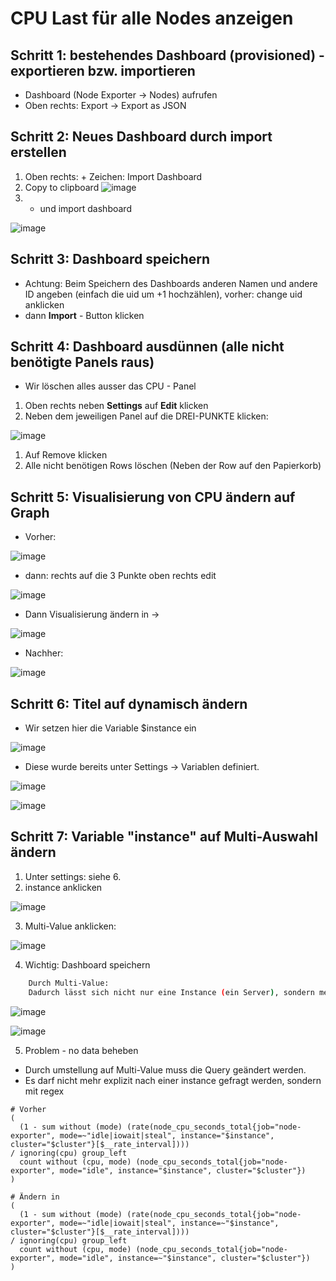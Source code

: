 # CPU Last für alle Nodes anzeigen 

## Schritt 1: bestehendes Dashboard (provisioned) - exportieren bzw. importieren

  * Dashboard (Node Exporter -> Nodes) aufrufen
  * Oben rechts: Export -> Export as JSON

## Schritt 2: Neues Dashboard durch import erstellen 

  1. Oben rechts: + Zeichen: Import Dashboard
  1. Copy to clipboard ![image](https://github.com/user-attachments/assets/446d97c4-0e84-49e8-a436-31a72179fb29)
  2. + und import dashboard

![image](https://github.com/user-attachments/assets/fe51b22a-9ad1-43ec-a307-5cad58c9fe1d)

## Schritt 3: Dashboard speichern 

  * Achtung: Beim Speichern des Dashboards anderen Namen und andere ID angeben
    (einfach die uid um +1 hochzählen), vorher: change uid anklicken 
  * dann **Import** - Button klicken

## Schritt 4: Dashboard ausdünnen (alle nicht benötigte Panels raus)

  * Wir löschen alles ausser das CPU - Panel 

  1. Oben rechts neben **Settings** auf **Edit** klicken
  1. Neben dem jeweiligen Panel auf die DREI-PUNKTE klicken:

![image](https://github.com/user-attachments/assets/18988150-2ff3-45a2-8938-fac448e6c7a1)

  1. Auf Remove klicken
  1. Alle nicht benötigen Rows löschen (Neben der Row auf den Papierkorb) 

## Schritt 5: Visualisierung von CPU ändern auf Graph 

  * Vorher:

![image](https://github.com/user-attachments/assets/472abb6c-24e2-4d62-b56a-2299b271936a)

  * dann: rechts auf die 3 Punkte oben rechts edit

![image](https://github.com/user-attachments/assets/54e41528-e683-4974-9023-2069b47efcf2)

  * Dann Visualisierung ändern in ->

![image](https://github.com/user-attachments/assets/669fd2e4-fea5-49b1-9f2a-bed15c827b1f)

  * Nachher:

![image](https://github.com/user-attachments/assets/b34fdde3-f987-4732-8efe-126b4093d869)

## Schritt 6: Titel auf dynamisch ändern 

  * Wir setzen hier die Variable $instance ein

![image](https://github.com/user-attachments/assets/9f1c6e3d-6d9a-45dd-b746-2664229921dd)

  * Diese wurde bereits unter Settings -> Variablen definiert.

![image](https://github.com/user-attachments/assets/e5b67110-18d6-46e1-ae11-359b8f75da6b)

![image](https://github.com/user-attachments/assets/bf3f41e3-0f72-419f-af97-c33467c017c0)

## Schritt 7: Variable "instance" auf Multi-Auswahl ändern 

  1. Unter settings: siehe 6.
  2. instance anklicken

![image](https://github.com/user-attachments/assets/bb57321e-6529-40f8-98de-2544f51d24ff)

  3. Multi-Value anklicken:

![image](https://github.com/user-attachments/assets/cf95b185-f536-4c5d-9518-714553802aa9)

  4. Wichtig: Dashboard speichern

```bash
    Durch Multi-Value:
    Dadurch lässt sich nicht nur eine Instance (ein Server), sondern mehrere auswählen
```
![image](https://github.com/user-attachments/assets/382f8e66-e3e3-47f4-a60f-b6afa56727b0)


![image](https://github.com/user-attachments/assets/f1b18383-493f-4c2c-ad05-4d9c47837b28)

  5. Problem - no data beheben

 * Durch umstellung auf Multi-Value muss die Query geändert werden.
 * Es darf nicht mehr explizit nach einer instance gefragt werden, sondern mit regex

```
# Vorher
(
  (1 - sum without (mode) (rate(node_cpu_seconds_total{job="node-exporter", mode=~"idle|iowait|steal", instance="$instance", cluster="$cluster"}[$__rate_interval])))
/ ignoring(cpu) group_left
  count without (cpu, mode) (node_cpu_seconds_total{job="node-exporter", mode="idle", instance="$instance", cluster="$cluster"})
)
```

```
# Ändern in
(
  (1 - sum without (mode) (rate(node_cpu_seconds_total{job="node-exporter", mode=~"idle|iowait|steal", instance=~"$instance", cluster="$cluster"}[$__rate_interval])))
/ ignoring(cpu) group_left
  count without (cpu, mode) (node_cpu_seconds_total{job="node-exporter", mode="idle", instance=~"$instance", cluster="$cluster"})
)

```

 

